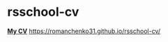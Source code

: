 # rsschool-cv

[**My CV**](https://github.com/romanchenko31/rsschool-cv/blob/gh-pages/cv.md)
https://romanchenko31.github.io/rsschool-cv/

